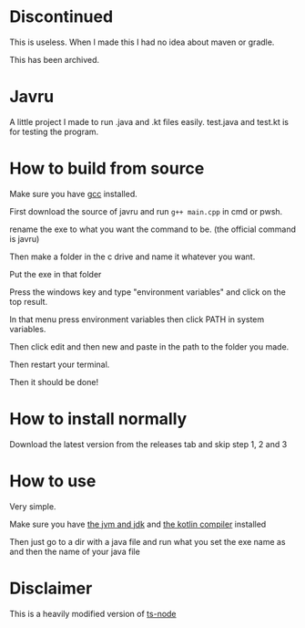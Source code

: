 # Discontinued
 This is useless. When I made this I had no idea about maven or gradle.

 This has been archived.

# Javru
 A little project I made to run .java and .kt files easily. test.java and test.kt is for testing the program.

# How to build from source
 Make sure you have [gcc](https://gcc.gnu.org/releases.html) installed.

 First download the source of javru and run `g++ main.cpp` in cmd or pwsh.

 rename the exe to what you want the command to be. (the official command is javru)

 Then make a folder in the c drive and name it whatever you want.

 Put the exe in that folder

 Press the windows key and type "environment variables" and click on the top result.

 In that menu press environment variables then click PATH in system variables.

 Then click edit and then new and paste in the path to the folder you made.

 Then restart your terminal.

 Then it should be done!

# How to install normally
 Download the latest version from the releases tab and skip step 1, 2 and 3

# How to use
 Very simple.
 
 Make sure you have [the jvm and jdk](https://www.java.com) and [the kotlin compiler](https://kotlinlang.org/docs/command-line.html) installed
 
 Then just go to a dir with a java file and run what you set the exe name as and then the name of your java file

# Disclaimer
 This is a heavily modified version of [ts-node](https://github.com/Thepuppetqueen57/ts-node)
